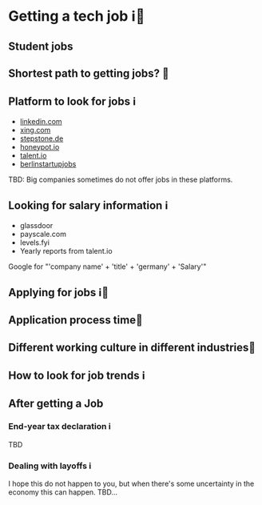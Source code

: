 # Getting a tech job ℹ️🤔

## Student jobs
## Shortest path to getting jobs? 🤔
## Platform to look for jobs ℹ️

- [linkedin.com](https://www.linkedin.com)
- [xing.com](https://www.xing.com)
- [stepstone.de](https://www.stepstone.de)
- [honeypot.io](https://www.honeypot.io)
- [talent.io](https://www.talent.io)
- [berlinstartupjobs](https://berlinstartupjobs.com/de/)

TBD: Big companies sometimes do not offer jobs in these platforms.

## Looking for salary information ℹ️

- glassdoor
- payscale.com
- levels.fyi
- Yearly reports from talent.io

Google for "'company name' + 'title' + 'germany' + 'Salary'" 

## Applying for jobs ℹ️🤔
## Application process time🤔
## Different working culture in different industries🤔

## How to look for job trends ℹ️

## After getting a Job
### End-year tax declaration ℹ️
TBD 

### Dealing with layoffs ℹ️
I hope this do not happen to you, but when there's some uncertainty in the economy this can happen.
TBD...
